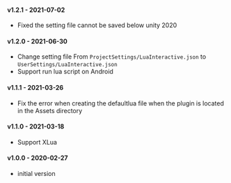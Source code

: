 #### v1.2.1 - 2021-07-02
- Fixed the setting file cannot be saved below unity 2020

#### v1.2.0 - 2021-06-30
- Change setting file From `ProjectSettings/LuaInteractive.json` to `UserSettings/LuaInteractive.json`
- Support run lua script on Android

#### v1.1.1 - 2021-03-26
- Fix the error when creating the defaultlua file when the plugin is located in the Assets directory

#### v1.1.0 - 2021-03-18
- Support XLua

#### v1.0.0 - 2020-02-27
- initial version